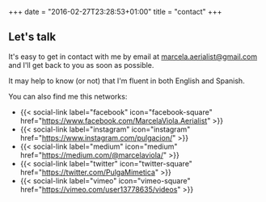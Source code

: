 +++
date = "2016-02-27T23:28:53+01:00"
title = "contact"
+++

## Let's talk

It's easy to get in contact with me by email at [marcela.aerialist@gmail.com](mailto:marcela.aerialist@gmail.com?subject=Contact%20from%20your%20website) and I'll get back to you as soon as possible.

It may help to know (or not) that I'm fluent in both English and Spanish.

You can also find me this networks:

* {{< social-link label="facebook" icon="facebook-square" href="https://www.facebook.com/MarcelaViola.Aerialist" >}}
* {{< social-link label="instagram" icon="instagram" href="https://www.instagram.com/pulgacion/" >}}
* {{< social-link label="medium" icon="medium" href="https://medium.com/@marcelaviola/" >}}
* {{< social-link label="twitter" icon="twitter-square" href="https://twitter.com/PulgaMimetica" >}}
* {{< social-link label="vimeo" icon="vimeo-square" href="https://vimeo.com/user13778635/videos" >}}